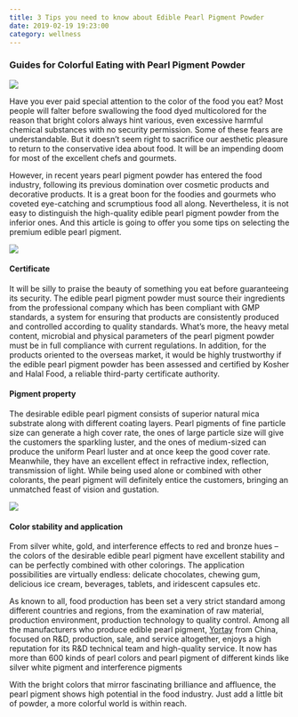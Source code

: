 ```yaml
---
title: 3 Tips you need to know about Edible Pearl Pigment Powder
date: 2019-02-19 19:23:00
category: wellness
---
```


### Guides for Colorful Eating with Pearl Pigment Powder 

![](/images/14.jpg)

Have you ever paid special attention to the color of the food you eat? Most people will falter before swallowing the food dyed multicolored for the reason that bright colors always hint various, even excessive harmful chemical substances with no security permission. Some of these fears are understandable. But it doesn’t seem right to sacrifice our aesthetic pleasure to return to the conservative idea about food. It will be an impending doom for most of the excellent chefs and gourmets. 

However, in recent years pearl pigment powder has entered the food industry, following its previous domination over cosmetic products and decorative products. It is a great boon for the foodies and gourmets who coveted eye-catching and scrumptious food all along. 
Nevertheless, it is not easy to distinguish the high-quality edible pearl pigment powder from the inferior ones. And this article is going to offer you some tips on selecting the premium edible pearl pigment.

<!-- more -->

![](/images/15.jpg)

#### Certificate

It will be silly to praise the beauty of something you eat before guaranteeing its security. The edible pearl pigment powder must source their ingredients from the professional company which has been compliant with GMP standards, a system for ensuring that products are consistently produced and controlled according to quality standards. What’s more, the heavy metal content, microbial and physical parameters of the pearl pigment powder must be in full compliance with current regulations. In addition, for the products oriented to the overseas market, it would be highly trustworthy if the edible pearl pigment powder has been assessed and certified by Kosher and Halal Food, a reliable third-party certificate authority.

#### Pigment property

The desirable edible pearl pigment consists of superior natural mica substrate along with different coating layers. Pearl pigments of fine particle size can generate a high cover rate, the ones of large particle size will give the customers the sparkling luster, and the ones of medium-sized can produce the uniform Pearl luster and at once keep the good cover rate. Meanwhile, they have an excellent effect in refractive index, reflection, transmission of light. While being used alone or combined with other colorants, the pearl pigment will definitely entice the customers, bringing an unmatched feast of vision and gustation. 

![](/images/16.jpg)

#### Color stability and application

From silver white, gold, and interference effects to red and bronze hues – the colors of the desirable edible pearl pigment have excellent stability and can be perfectly combined with other colorings. The application possibilities are virtually endless: delicate chocolates, chewing gum, delicious ice cream, beverages, tablets, and iridescent capsules etc.

As known to all, food production has been set a very strict standard among different countries and regions, from the examination of raw material, production environment, production technology to quality control. Among all the manufacturers who produce edible pearl pigment, [Yortay](http://effectpigments.net/) from China, focused on R&D, production, sale, and service altogether, enjoys a high reputation for its R&D technical team and high-quality service. It now has more than 600 kinds of pearl colors and pearl pigment of different kinds like silver white pigment and interference pigments

With the bright colors that mirror fascinating brilliance and affluence, the pearl pigment shows high potential in the food industry. Just add a little bit of powder, a more colorful world is within reach. 
